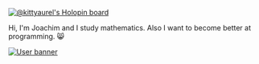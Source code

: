 [![@kittyaurel's Holopin board](https://holopin.io/api/user/board?user=kittyaurel)](https://holopin.io/@kittyaurel)

Hi, I'm Joachim and I study mathematics. Also I want to become better at programming. 😸

<a href="https://www.codeabbey.com/index/user_profile/kittyaurel">
                <img alt="User banner" src="https://www.codeabbey.com/index/user_banner/kittyaurel.png"/>
</a>
